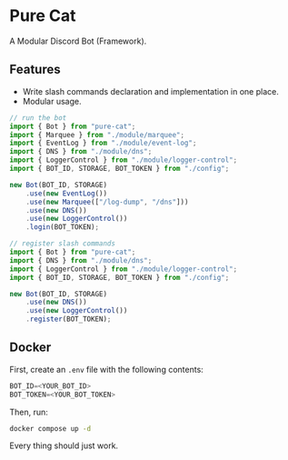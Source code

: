 # Pure Cat

A Modular Discord Bot (Framework).

## Features

- Write slash commands declaration and implementation in one place.
- Modular usage.

```ts
// run the bot
import { Bot } from "pure-cat";
import { Marquee } from "./module/marquee";
import { EventLog } from "./module/event-log";
import { DNS } from "./module/dns";
import { LoggerControl } from "./module/logger-control";
import { BOT_ID, STORAGE, BOT_TOKEN } from "./config";

new Bot(BOT_ID, STORAGE)
    .use(new EventLog())
    .use(new Marquee(["/log-dump", "/dns"]))
    .use(new DNS())
    .use(new LoggerControl())
    .login(BOT_TOKEN);
```

```ts
// register slash commands
import { Bot } from "pure-cat";
import { DNS } from "./module/dns";
import { LoggerControl } from "./module/logger-control";
import { BOT_ID, STORAGE, BOT_TOKEN } from "./config";

new Bot(BOT_ID, STORAGE)
    .use(new DNS())
    .use(new LoggerControl())
    .register(BOT_TOKEN);
```

## Docker

First, create an `.env` file with the following contents:

```ts
BOT_ID=<YOUR_BOT_ID>
BOT_TOKEN=<YOUR_BOT_TOKEN>
```

Then, run:

```sh
docker compose up -d
```

Every thing should just work.
